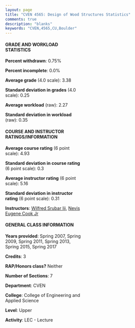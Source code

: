 ```yaml
---
layout: page
title: "CVEN 4565: Design of Wood Structures Statistics"
comments: true
description: "blanks"
keywords: "CVEN,4565,CU,Boulder"
---
```

<head>
<script src="https://ajax.googleapis.com/ajax/libs/jquery/2.1.3/jquery.min.js"></script>
<script src="https://dl.dropboxusercontent.com/s/pc42nxpaw1ea4o9/highcharts.js?dl=0"></script>
<!-- <script src="../assets/js/highcharts.js"></script> -->
<style type="text/css">@font-face {
	font-family: "Bebas Neue";
	src: url(https://www.filehosting.org/file/details/544349/BebasNeue Regular.otf) format("opentype");
	}
	h1.Bebas { 
		font-family: "Bebas Neue", Verdana, Tahoma;
	}
</style>
</head>
<body>
	<div id="container" style="float: right; width: 45%; height: 88%; margin-left: 2.5%; margin-right: 2.5%;"></div>
	<script language="JavaScript">
		$(document).ready(function() {
		var chart = {type: 'column'};
		var title = {text: 'Grade Distribution'};
		var xAxis = {categories: ['A','B','C','D','F'],crosshair: true};
		var yAxis = {min: 0,title: {text: 'Percentage'}};
		var tooltip = {headerFormat: '<center><b><span style="font-size:20px">{point.key}</span></b></center>',
		               pointFormat: '<td style="padding:0"><b>{point.y:.1f}%</b></td>',
		               footerFormat: '</table>',shared: true,useHTML: true};
		var plotOptions = {column: {pointPadding: 0.0,borderWidth: 0}};  
		var credits = {enabled: false};var series= [{name: 'Percent',data: [52.94,36.53,9.62,0.0,0.91,]}];
		var json = {};
		json.chart = chart;
		json.title = title;
		json.tooltip = tooltip;
		json.xAxis = xAxis;
		json.yAxis = yAxis;  
		json.series = series;
		json.plotOptions = plotOptions;  
		json.credits = credits;
		$('#container').highcharts(json);
	});
	</script>
</body>
			   
#### GRADE AND WORKLOAD STATISTICS

**Percent withdrawn**: 0.75%

**Percent incomplete**: 0.0%

**Average grade** (4.0 scale): 3.38

**Standard deviation in grades** (4.0 scale): 0.25

**Average workload** (raw): 2.27

**Standard deviation in workload** (raw): 0.35

#### COURSE AND INSTRUCTOR RATINGS/INFORMATION

**Average course rating** (6 point scale): 4.93

**Standard deviation in course rating** (6 point scale): 0.3

**Average instructor rating** (6 point scale): 5.16

**Standard deviation in instructor rating** (6 point scale): 0.31

**Instructors**: <a href='../../instructors/Wilfred_Srubar_Iii'>Wilfred Srubar Iii</a>, <a href='../../instructors/Nevis_Eugene_Cook_Jr'>Nevis Eugene Cook Jr</a>

#### GENERAL CLASS INFORMATION

**Years provided**: Spring 2007, Spring 2009, Spring 2011, Spring 2013, Spring 2015, Spring 2017

**Credits**: 3

**RAP/Honors class?** Neither

**Number of Sections**: 7

**Department**: CVEN

**College**: College of Engineering and Applied Science

**Level**: Upper

**Activity**: LEC - Lecture

